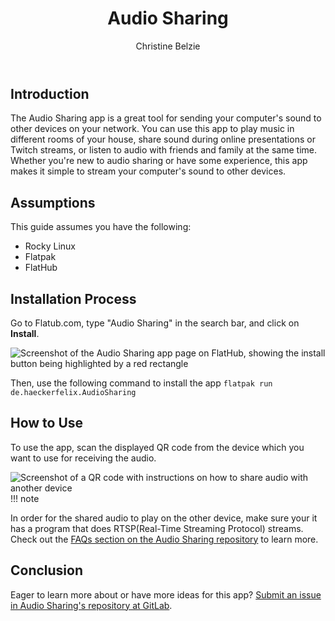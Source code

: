 ﻿---
title: Audio Sharing
author: Christine Belzie
contributors: 
---

## Introduction

The Audio Sharing app is a great tool for sending your computer's sound to other devices on your network.  You can use this app to play music in different rooms of your house, share sound during online presentations or Twitch streams, or listen to audio with friends and family at the same time.  Whether you're new to audio sharing or have some experience, this app makes it simple to stream your computer's sound to other devices.

## Assumptions

This guide assumes you have the following:

- Rocky Linux
- Flatpak
- FlatHub

## Installation Process

Go to Flatub.com, type "Audio Sharing" in the search bar, and click on **Install**.

![Screenshot of the Audio Sharing app page on FlatHub, showing the install button being highlighted by a red rectangle](/gnome/images/audio-sharing_01.png)

Then, use the following command to install the app
`flatpak run de.haeckerfelix.AudioSharing`

## How to Use

To use the app, scan the displayed QR code from the device which you want to use for receiving the audio.

![Screenshot of a QR code with instructions on how to share audio with another device](/gnome/images/audio-sharing_02.png)
 !!! note

 In order for the shared audio to play on the other device, make sure your it has a program that does RTSP(Real-Time Streaming Protocol) streams.  Check out the [FAQs section on the Audio Sharing repository](https://gitlab.gnome.org/World/AudioSharing/#faq) to learn more.  

## Conclusion

Eager to learn more about or have more ideas for this app? [Submit an issue in Audio Sharing's repository at GitLab](https://gitlab.gnome.org/World/AudioSharing/-/issues).
